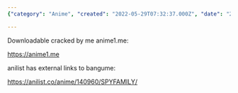 ```yaml
---
{"category": "Anime", "created": "2022-05-29T07:32:37.000Z", "date": "2022-05-29 07:32:37", "description": "The article highlights a website, anime1.me, that allows users to watch anime online. It specifically mentions a popular series, SPYxFAMILY, and provides a link for easy access. Additionally, the article notes that this anime is also listed on anilist with external links to bangume.", "modified": "2022-08-18T16:35:13.258Z", "tags": ["anime", "information gathering", "scraping", "video sources"], "title": "Watch Anime Online"}

---
```


Downloadable cracked by me anime1.me:

https://anime1.me

anilist has external links to bangume:

https://anilist.co/anime/140960/SPYFAMILY/

